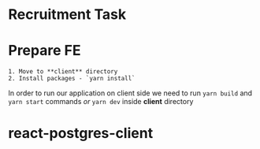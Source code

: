 # Recruitment Task

# Prepare FE

    1. Move to **client** directory
    2. Install packages - `yarn install`

In order to run our application on client side we need to run `yarn build` and `yarn start` commands _or_ `yarn dev` inside **client** directory
# react-postgres-client
